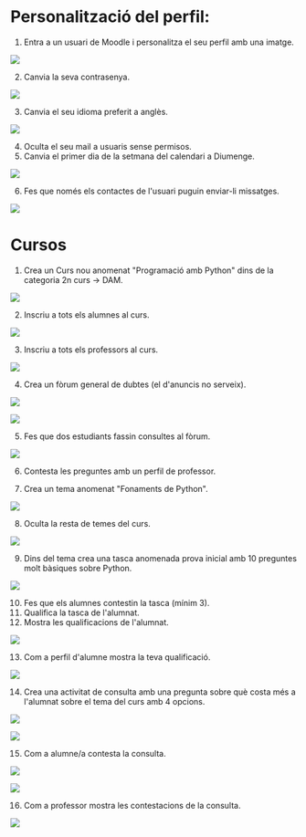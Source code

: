 # Personalització del perfil:
1. Entra a un usuari de Moodle i personalitza el seu perfil amb una imatge.

![](fotos/Selección_001.png)

2. Canvia la seva contrasenya.

![](fotos/Selección_002.png)

3. Canvia el seu idioma preferit a anglès.

![](fotos/Selección_003.png)

4. Oculta el seu mail a usuaris sense permisos.
5. Canvia el primer dia de la setmana del calendari a Diumenge.

![](fotos/Selección_007.png)

6. Fes que només els contactes de l'usuari puguin enviar-li missatges.

![](fotos/Selección_008.png)

# Cursos
1. Crea un Curs nou anomenat "Programació amb Python" dins de la 
categoria 2n curs -> DAM.

![](fotos/Selección_009.png)

2. Inscriu a tots els alumnes al curs.

![](fotos/Selección_012.png)

3. Inscriu a tots els professors al curs.

![](fotos/Selección_013.png)

4. Crea un fòrum general de dubtes (el d'anuncis no serveix).

![](fotos/Selección_014.png)

![](fotos/Selección_015.png)

5. Fes que dos estudiants fassin consultes al fòrum.

![](fotos/Selección_016.png)

6. Contesta les preguntes amb un perfil de professor.



7. Crea un tema anomenat "Fonaments de Python".

![](fotos/Selección_017.png)

8. Oculta la resta de temes del curs.

![](fotos/Selección_018.png)

9. Dins del tema crea una tasca anomenada prova inicial amb 10 preguntes molt bàsiques sobre Python. 

![](fotos/Selección_019.png)

10. Fes que els alumnes contestin la tasca (mínim 3).
11. Qualifica la tasca de l'alumnat.
12. Mostra les qualificacions de l'alumnat.

![](fotos/Selección_020.png)

13. Com a perfil d'alumne mostra la teva qualificació.

![](fotos/Selección_021.png)

14. Crea una activitat de consulta amb una pregunta sobre què costa més a l'alumnat sobre el tema del curs amb 4 opcions.

![](fotos/Selección_022.png)

![](fotos/Selección_023.png)

15. Com a alumne/a contesta la consulta.

![](fotos/Selección_024.png)

![](fotos/Selección_025.png)

16. Com a professor mostra les contestacions de la consulta.

![](fotos/Selección_026.png)
